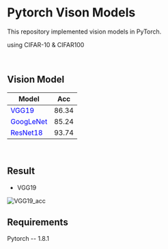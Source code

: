 # Pytorch Vison Models<br>



This repository implemented vision models in PyTorch. <br>

using CIFAR-10 & CIFAR100<br>




<br>

## Vision Model
|Model|Acc|
|---|---|
|<span style="color:blue">VGG19</span>|86.34|
|<span style="color:blue">GoogLeNet</span>|85.24|
|<span style="color:blue">ResNet18</span>|93.74|

<br>



## Result



- VGG19

![VGG19_acc](https://user-images.githubusercontent.com/46425982/149648888-95aab72d-7904-4e5f-8386-95406da94e51.png)



## Requirements<br>
Pytorch -- 1.8.1
